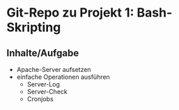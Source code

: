 # Git-Repo zu Projekt 1: Bash-Skripting

## Inhalte/Aufgabe
- Apache-Server aufsetzen
- einfache Operationen ausführen
  - Server-Log
  - Server-Check
  - Cronjobs
